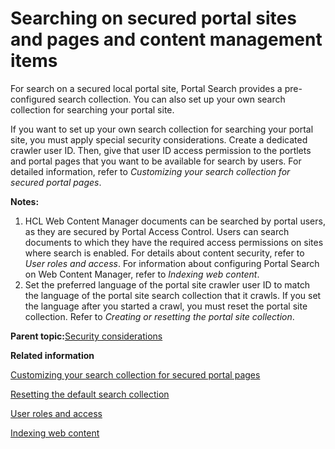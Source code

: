 # Searching on secured portal sites and pages and content management items 

For search on a secured local portal site, Portal Search provides a pre-configured search collection. You can also set up your own search collection for searching your portal site.

If you want to set up your own search collection for searching your portal site, you must apply special security considerations. Create a dedicated crawler user ID. Then, give that user ID access permission to the portlets and portal pages that you want to be available for search by users. For detailed information, refer to *Customizing your search collection for secured portal pages*.

**Notes:**

1.  HCL Web Content Manager documents can be searched by portal users, as they are secured by Portal Access Control. Users can search documents to which they have the required access permissions on sites where search is enabled. For details about content security, refer to *User roles and access*. For information about configuring Portal Search on Web Content Manager, refer to *Indexing web content*.
2.  Set the preferred language of the portal site crawler user ID to match the language of the portal site search collection that it crawls. If you set the language after you started a crawl, you must reset the portal site collection. Refer to *Creating or resetting the portal site collection*.

**Parent topic:**[Security considerations ](../admin-system/srcscrcnsd.md)

**Related information**  


[Customizing your search collection for secured portal pages ](../admin-system/srtconfgownsrchsec.md)

[Resetting the default search collection ](../admin-system/srtcrtprtlstecllc.md)

[User roles and access ](../wcm/wcm_security_items.md)

[Indexing web content ](../wcm/wcm_dev_search_portal.md)

